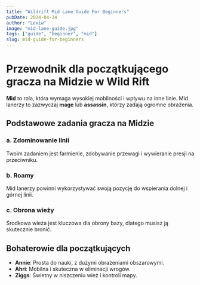 ```yaml
---
title: "Wildrift Mid Lane Guide For Beginners"
pubDate: 2024-04-24
author: "Lexiw"
image: "mid-lane-guide.jpg"
tags: ["guide", "beginner", "mid"]
slug: mid-guide-for-beginners
---
```


# Przewodnik dla początkującego gracza na Midzie w Wild Rift

**Mid** to rola, która wymaga wysokiej mobilności i wpływu na inne linie. Mid lanerzy to zazwyczaj **mage** lub **assassin**, którzy zadają ogromne obrażenia.

## Podstawowe zadania gracza na Midzie

### a. Zdominowanie linii

Twoim zadaniem jest farmienie, zdobywanie przewagi i wywieranie presji na przeciwniku.

### b. Roamy

Mid lanerzy powinni wykorzystywać swoją pozycję do wspierania dolnej i górnej linii.

### c. Obrona wieży

Środkowa wieża jest kluczowa dla obrony bazy, dlatego musisz ją skutecznie bronić.

## Bohaterowie dla początkujących

- **Annie**: Prosta do nauki, z dużymi obrażeniami obszarowymi.
- **Ahri**: Mobilna i skuteczna w eliminacji wrogów.
- **Ziggs**: Świetny w niszczeniu wież i kontroli mapy.

